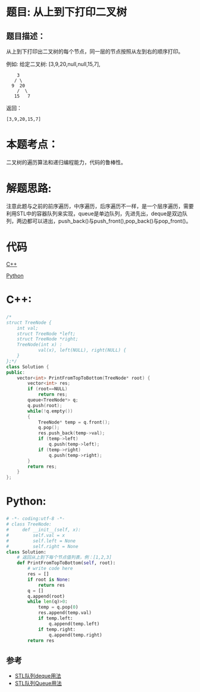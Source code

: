 # 题目: 从上到下打印二叉树
## 题目描述：
从上到下打印出二叉树的每个节点，同一层的节点按照从左到右的顺序打印。

例如:
给定二叉树: [3,9,20,null,null,15,7],
```
    3
   / \
  9  20
    /  \
   15   7
```
返回：
```
[3,9,20,15,7]
```
# 本题考点：
  
  二叉树的遍历算法和递归编程能力，代码的鲁棒性。
  
# 解题思路:
  注意此题与之前的前序遍历，中序遍历，后序遍历不一样，是一个层序遍历，需要利用STL中的容器队列来实现，queue是单边队列，先进先出，deque是双边队列，两边都可以进出，push_back()与push_front(),pop_back()与pop_front()。
# 代码

[C++](./PrintTreeFromTopToBottom.cpp)

[Python](./PrintTreeFromTopToBottom.py)

# C++: 
### 
```c++
/*
struct TreeNode {
	int val;
	struct TreeNode *left;
	struct TreeNode *right;
	TreeNode(int x) :
			val(x), left(NULL), right(NULL) {
	}
};*/
class Solution {
public:
    vector<int> PrintFromTopToBottom(TreeNode* root) {
        vector<int> res;
        if (root==NULL)
            return res;
        queue<TreeNode*> q;
        q.push(root);
        while(!q.empty())
        {
            TreeNode* temp = q.front();
            q.pop();
            res.push_back(temp->val);
            if (temp->left)
                q.push(temp->left);
            if (temp->right)
                q.push(temp->right);
        }
        return res;
    }
};
```

# Python:
###  
```python
# -*- coding:utf-8 -*-
# class TreeNode:
#     def __init__(self, x):
#         self.val = x
#         self.left = None
#         self.right = None
class Solution:
    # 返回从上到下每个节点值列表，例：[1,2,3]
    def PrintFromTopToBottom(self, root):
        # write code here
        res = []
        if root is None:
            return res
        q = []
        q.append(root)
        while len(q)>0:
            temp = q.pop(0)
            res.append(temp.val)
            if temp.left:
                q.append(temp.left)
            if temp.right:
                q.append(temp.right)
        return res
```
## 参考
  -  [STL队列deque用法](https://blog.csdn.net/longshengguoji/article/details/8519812)
  -  [STL队列Queue用法](https://blog.csdn.net/l494926429/article/details/52067004)

